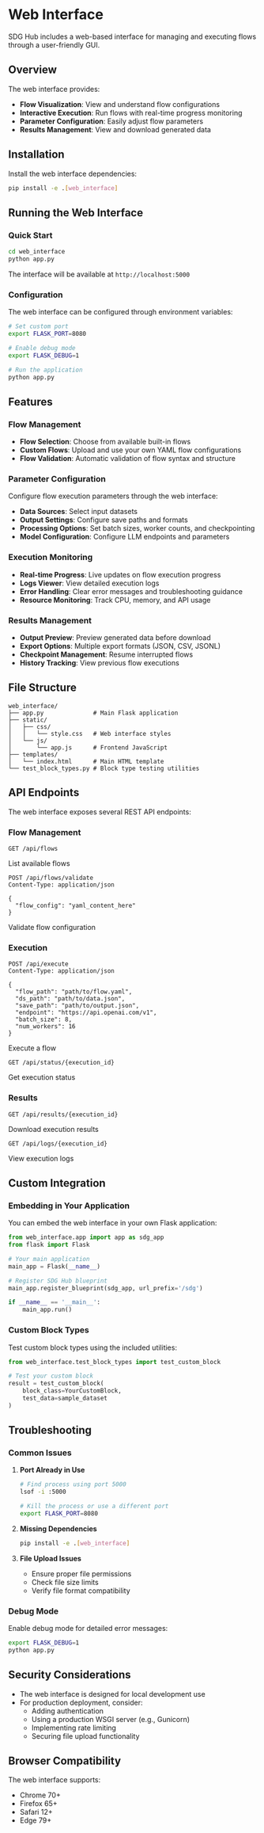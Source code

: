# Web Interface

SDG Hub includes a web-based interface for managing and executing flows through a user-friendly GUI.

## Overview

The web interface provides:

- **Flow Visualization**: View and understand flow configurations
- **Interactive Execution**: Run flows with real-time progress monitoring
- **Parameter Configuration**: Easily adjust flow parameters
- **Results Management**: View and download generated data

## Installation

Install the web interface dependencies:

```bash
pip install -e .[web_interface]
```

## Running the Web Interface

### Quick Start

```bash
cd web_interface
python app.py
```

The interface will be available at `http://localhost:5000`

### Configuration

The web interface can be configured through environment variables:

```bash
# Set custom port
export FLASK_PORT=8080

# Enable debug mode
export FLASK_DEBUG=1

# Run the application
python app.py
```

## Features

### Flow Management

- **Flow Selection**: Choose from available built-in flows
- **Custom Flows**: Upload and use your own YAML flow configurations
- **Flow Validation**: Automatic validation of flow syntax and structure

### Parameter Configuration

Configure flow execution parameters through the web interface:

- **Data Sources**: Select input datasets
- **Output Settings**: Configure save paths and formats
- **Processing Options**: Set batch sizes, worker counts, and checkpointing
- **Model Configuration**: Configure LLM endpoints and parameters

### Execution Monitoring

- **Real-time Progress**: Live updates on flow execution progress  
- **Logs Viewer**: View detailed execution logs
- **Error Handling**: Clear error messages and troubleshooting guidance
- **Resource Monitoring**: Track CPU, memory, and API usage

### Results Management

- **Output Preview**: Preview generated data before download
- **Export Options**: Multiple export formats (JSON, CSV, JSONL)
- **Checkpoint Management**: Resume interrupted flows
- **History Tracking**: View previous flow executions

## File Structure

```
web_interface/
├── app.py              # Main Flask application
├── static/
│   ├── css/
│   │   └── style.css   # Web interface styles
│   └── js/
│       └── app.js      # Frontend JavaScript
├── templates/
│   └── index.html      # Main HTML template
└── test_block_types.py # Block type testing utilities
```

## API Endpoints

The web interface exposes several REST API endpoints:

### Flow Management

```http
GET /api/flows
```
List available flows

```http
POST /api/flows/validate
Content-Type: application/json

{
  "flow_config": "yaml_content_here"
}
```
Validate flow configuration

### Execution

```http
POST /api/execute
Content-Type: application/json

{
  "flow_path": "path/to/flow.yaml",
  "ds_path": "path/to/data.json",
  "save_path": "path/to/output.json",
  "endpoint": "https://api.openai.com/v1",
  "batch_size": 8,
  "num_workers": 16
}
```
Execute a flow

```http
GET /api/status/{execution_id}
```
Get execution status

### Results

```http
GET /api/results/{execution_id}
```
Download execution results

```http
GET /api/logs/{execution_id}
```
View execution logs

## Custom Integration

### Embedding in Your Application

You can embed the web interface in your own Flask application:

```python
from web_interface.app import app as sdg_app
from flask import Flask

# Your main application
main_app = Flask(__name__)

# Register SDG Hub blueprint
main_app.register_blueprint(sdg_app, url_prefix='/sdg')

if __name__ == '__main__':
    main_app.run()
```

### Custom Block Types

Test custom block types using the included utilities:

```python
from web_interface.test_block_types import test_custom_block

# Test your custom block
result = test_custom_block(
    block_class=YourCustomBlock,
    test_data=sample_dataset
)
```

## Troubleshooting

### Common Issues

1. **Port Already in Use**
   ```bash
   # Find process using port 5000
   lsof -i :5000
   
   # Kill the process or use a different port
   export FLASK_PORT=8080
   ```

2. **Missing Dependencies**
   ```bash
   pip install -e .[web_interface]
   ```

3. **File Upload Issues**
   - Ensure proper file permissions
   - Check file size limits
   - Verify file format compatibility

### Debug Mode

Enable debug mode for detailed error messages:

```bash
export FLASK_DEBUG=1
python app.py
```

## Security Considerations

- The web interface is designed for local development use
- For production deployment, consider:
  - Adding authentication
  - Using a production WSGI server (e.g., Gunicorn)
  - Implementing rate limiting
  - Securing file upload functionality

## Browser Compatibility

The web interface supports:
- Chrome 70+
- Firefox 65+
- Safari 12+
- Edge 79+